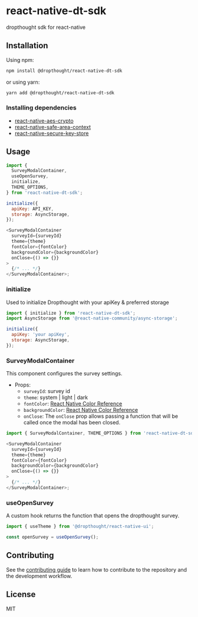 # react-native-dt-sdk

dropthought sdk for react-native

## Installation

Using npm:

```sh
npm install @dropthought/react-native-dt-sdk
```

or using yarn:

```sh
yarn add @dropthought/react-native-dt-sdk
```

### Installing dependencies

- [react-native-aes-crypto](https://www.npmjs.com/package/react-native-aes-crypto)
- [react-native-safe-area-context](https://github.com/th3rdwave/react-native-safe-area-context#getting-started)
- [react-native-secure-key-store](https://www.npmjs.com/package/react-native-secure-key-store)

## Usage

```js
import {
  SurveyModalContainer,
  useOpenSurvey,
  initialize,
  THEME_OPTIONS,
} from 'react-native-dt-sdk';

initialize({
  apiKey: API_KEY,
  storage: AsyncStorage,
});

<SurveyModalContainer
  surveyId={surveyId}
  theme={theme}
  fontColor={fontColor}
  backgroundColor={backgroundColor}
  onClose={() => {}}
>
  {/* ... */}
</SurveyModalContainer>;
```

### initialize

Used to initialize Dropthought with your apiKey & preferred storage

```js
import { initialize } from 'react-native-dt-sdk';
import AsyncStorage from '@react-native-community/async-storage';

initialize({
  apiKey: 'your apiKey',
  storage: AsyncStorage,
});
```

### SurveyModalContainer

This component configures the survey settings.

- Props:
  - `surveyId`: survey id
  - `theme`: system | light | dark
  - `fontColor`: [React Native Color Reference](https://reactnative.dev/docs/colors)
  - `backgroundColor`: [React Native Color Reference](https://reactnative.dev/docs/colors)
  - `onClose`: The `onClose` prop allows passing a function that will be called once the modal has been closed.

```js
import { SurveyModalContainer, THEME_OPTIONS } from 'react-native-dt-sdk';

<SurveyModalContainer
  surveyId={surveyId}
  theme={theme}
  fontColor={fontColor}
  backgroundColor={backgroundColor}
  onClose={() => {}}
>
  {/* ... */}
</SurveyModalContainer>;
```

### useOpenSurvey

A custom hook returns the function that opens the dropthought survey.

```js
import { useTheme } from '@dropthought/react-native-ui';

const openSurvey = useOpenSurvey();
```

## Contributing

See the [contributing guide](CONTRIBUTING.md) to learn how to contribute to the repository and the development workflow.

## License

MIT
